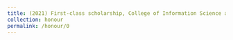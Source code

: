 ```yaml
---
title: (2021) First-class scholarship, College of Information Science and Engineering, Shandong Agricultural University
collection: honour
permalink: /honour/0
---
```

